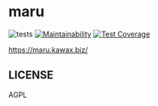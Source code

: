 # maru
![tests](https://github.com/kawax/maru/workflows/tests/badge.svg)
[![Maintainability](https://api.codeclimate.com/v1/badges/936f91301bece27050c7/maintainability)](https://codeclimate.com/github/kawax/maru/maintainability)
[![Test Coverage](https://api.codeclimate.com/v1/badges/936f91301bece27050c7/test_coverage)](https://codeclimate.com/github/kawax/maru/test_coverage)

https://maru.kawax.biz/

## LICENSE
AGPL
